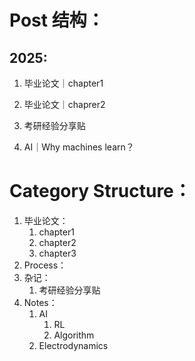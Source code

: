 # Post 结构：

## 2025:

1. 毕业论文｜chapter1

2. 毕业论文｜chaprer2

3. 考研经验分享贴

4. AI｜Why machines learn？

   

# Category Structure：

1. 毕业论文：
   	1. chapter1
   	1. chapter2
   	1. chapter3
2. Process：
3. 杂记：
   1. 考研经验分享贴
4. Notes：
   1. AI
      1. RL
      2. Algorithm
   2. Electrodynamics